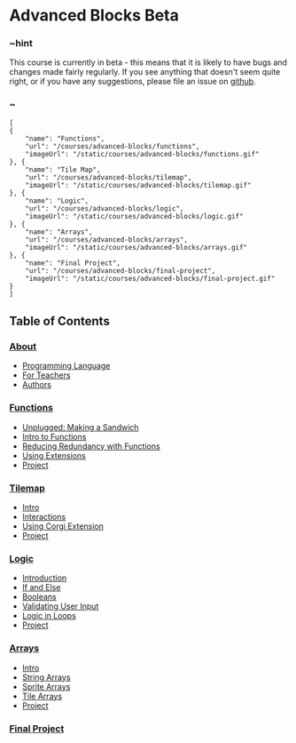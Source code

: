 # Advanced Blocks Beta

### ~hint

This course is currently in beta - this means that it is likely to have bugs and changes made fairly regularly. If you see anything that doesn't seem quite right, or if you have any suggestions, please file an issue on [github](github.com/microsoft/pxt-arcade).

### ~

```codecard
[
{
    "name": "Functions",
    "url": "/courses/advanced-blocks/functions",
    "imageUrl": "/static/courses/advanced-blocks/functions.gif"
}, {
    "name": "Tile Map",
    "url": "/courses/advanced-blocks/tilemap",
    "imageUrl": "/static/courses/advanced-blocks/tilemap.gif"
}, {
    "name": "Logic",
    "url": "/courses/advanced-blocks/logic",
    "imageUrl": "/static/courses/advanced-blocks/logic.gif"
}, {
    "name": "Arrays",
    "url": "/courses/advanced-blocks/arrays",
    "imageUrl": "/static/courses/advanced-blocks/arrays.gif"
}, {
    "name": "Final Project",
    "url": "/courses/advanced-blocks/final-project",
    "imageUrl": "/static/courses/advanced-blocks/final-project.gif"
}
]
```

## Table of Contents

### [About](/courses/csintro/about)

* [Programming Language](/courses/csintro/about/script)
* [For Teachers](/courses/csintro/about/teachers)
* [Authors](/courses/csintro/about/authors)

### [Functions](/courses/advanced-blocks/functions)

* [Unplugged: Making a Sandwich](/courses/advanced-blocks/functions/unplugged)
* [Intro to Functions](/courses/advanced-blocks/functions/intro)
* [Reducing Redundancy with Functions](/courses/advanced-blocks/functions/redundancy)
* [Using Extensions](/courses/advanced-blocks/functions/extensions)
* [Project](/courses/advanced-blocks/functions/project)

### [Tilemap](/courses/advanced-blocks/tilemap)

* [Intro](/courses/advanced-blocks/tilemap/intro)
* [Interactions](/courses/advanced-blocks/tilemap/interactions)
* [Using Corgi Extension](/courses/advanced-blocks/tilemap/extensions)
* [Project](/courses/advanced-blocks/tilemap/project)

### [Logic](/courses/advanced-blocks/logic)

* [Introduction](/courses/advanced-blocks/logic/intro)
* [If and Else](/courses/advanced-blocks/logic/if-else)
* [Booleans](/courses/advanced-blocks/logic/booleans)
* [Validating User Input](/courses/advanced-blocks/logic/user-input)
* [Logic in Loops](/courses/advanced-blocks/logic/while)
* [Project](/courses/advanced-blocks/logic/project)

### [Arrays](/courses/advanced-blocks/arrays)

* [Intro](/courses/advanced-blocks/arrays/intro)
* [String Arrays](/courses/advanced-blocks/arrays/string)
* [Sprite Arrays](/courses/advanced-blocks/arrays/sprites)
* [Tile Arrays](/courses/advanced-blocks/arrays/tilemap)
* [Project](/courses/advanced-blocks/arrays/project)

### [Final Project](/courses/advanced-blocks/final-project)